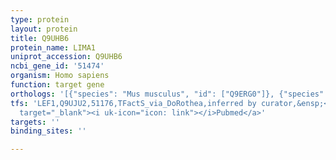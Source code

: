 ```yaml
---
type: protein
layout: protein
title: Q9UHB6
protein_name: LIMA1
uniprot_accession: Q9UHB6
ncbi_gene_id: '51474'
organism: Homo sapiens
function: target gene
orthologs: '[{"species": "Mus musculus", "id": ["Q9ERG0"]}, {"species": "Rattus norvegicus", "id": ["F1LR10"]}]'
tfs: 'LEF1,Q9UJU2,51176,TFactS_via_DoRothea,inferred by curator,&ensp;<a href="https://www.ncbi.nlm.nih.gov/pubmed/?term=15979100%5Buid%5D+OR+22761861%5Buid%5D+OR+31340985%5Buid%5D"
  target="_blank"><i uk-icon="icon: link"></i>Pubmed</a>'
targets: ''
binding_sites: ''

---
```

